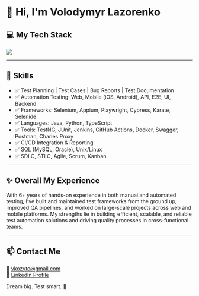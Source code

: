 # 👋 Hi, I'm Volodymyr Lazorenko

## 💻 My Tech Stack

<p align="left">
<img src="https://skillicons.dev/icons?i=java,python,ts,selenium,junit,playwright,cypress,docker,git,github,jenkins,postman,swagger,linux,xcode,androidstudio,mysql,html,css,javascript,json" /></p>

---

## 🧠 Skills

- ✅ Test Planning | Test Cases | Bug Reports | Test Documentation
- ✅ Automation Testing: Web, Mobile (iOS, Android), API, E2E, UI, Backend
- ✅ Frameworks: Selenium, Appium, Playwright, Cypress, Karate, Selenide
- ✅ Languages: Java, Python, TypeScript
- ✅ Tools: TestNG, JUnit, Jenkins, GitHub Actions, Docker, Swagger, Postman, Charles Proxy
- ✅ CI/CD Integration & Reporting
- ✅ SQL (MySQL, Oracle), Unix/Linux
- ✅ SDLC, STLC, Agile, Scrum, Kanban

---

## ✨ Overall My Experience

With 6+ years of hands-on experience in both manual and automated testing, I’ve built and maintained test frameworks from the ground up, improved QA pipelines, and worked on large-scale projects across web and mobile platforms. My strengths lie in building efficient, scalable, and reliable test automation solutions and driving quality processes in cross-functional teams.

---

## 📫 Contact Me

📧 vkozytc@gmail.com  
🔗 [LinkedIn Profile](https://www.linkedin.com/in/vkozytc/)

Dream big. Test smart. 🚀

